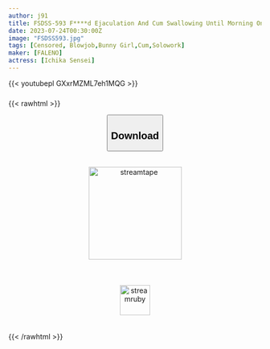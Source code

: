 ```yaml
---
author: j91
title: FSDSS-593 F****d Ejaculation And Cum Swallowing Until Morning On A Stayover Date. I Want To Be A Slut Earnestly Until Ichika Teacher Runs Out Of Sperm. Teacher Ichika
date: 2023-07-24T00:30:00Z
image: "FSDSS593.jpg"
tags: [Censored, Blowjob,Bunny Girl,Cum,Solowork]
maker: [FALENO]
actress: [Ichika Sensei]
---
```



{{< youtubepl GXxrMZML7eh1MQG >}}

###

{{< rawhtml >}}

  <link rel="stylesheet" href="https://j91.asia/asset/bs5.css">
  <center>
  <button class="btn btn-primary" type="button" data-bs-toggle="collapse" data-bs-target=".multi-collapse" aria-expanded="false" aria-controls="multiCollapseExample1 multiCollapseExample2"><h2>Download</h2></button></center>
</p>
<div class="row">
  <div class="col">
    <div class="collapse multi-collapse" id="multiCollapseExample1">
      <div class="card card-body">
	      <br>
<center><a href="https://streamtape.to/v/GXxrMZML7eh1MQG/fsdss-593.mp4" target="_blank"><img src="https://streamtape.to/images/Logo@2xDark.png" width="185" alt="streamtape"></a></center>
	      <br><br>
    </div>
  </div>
</div>
  <div class="col">
    <div class="collapse multi-collapse" id="multiCollapseExample2">
      <div class="card card-body">
	      <br>
<center><a href="https://streamruby.com/tbgnt82q9shh.html" target="_blank"><img src="https://streamruby.com/images/New_theme/logo.png" width="60" alt="streamruby"></a></center>
<br><br>
      </div>
    </div>
  </div>
</div>{{< /rawhtml >}}
